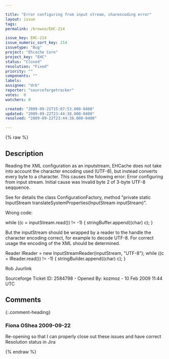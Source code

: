 ```yaml
---

title: "Error configuring from input stream, charencoding error"
layout: issue
tags: 
permalink: /browse/EHC-214

issue_key: EHC-214
issue_numeric_sort_key: 214
issuetype: "Bug"
project: "Ehcache Core"
project_key: "EHC"
status: "Closed"
resolution: "Fixed"
priority: ""
components: ""
labels: 
assignee: "drb"
reporter: "sourceforgetracker"
votes:  0
watchers: 0

created: "2009-09-21T15:07:53.000-0400"
updated: "2009-09-22T23:44:38.000-0400"
resolved: "2009-09-22T23:44:38.000-0400"

---
```




{% raw %}



## Description

<div markdown="1" class="description">

Reading the XML configuration as an inputstream, EHCache does not take into account the character encoding used (UTF-8), but instead converts every byte to a character. This causes the folowing error: Error configuring from input stream. Initial cause was Invalid byte 2 of 3-byte UTF-8 seqquence.

See for details the class ConfigurationFactory, method "private static InputStream translateSystemProperties(InputStream inputStream)".


Wrong code:

while ((c = inputStream.read()) != -1) {
    stringBuffer.append((char) c);
}


But the inputStream should be wrapped by a reader to the handle the character encoding correct, for example to decode UTF-8. For correct usage the encoding of the XML should be determined.

Reader lReader = new InputStreamReader(inputStream, "UTF-8");
while ((c = lReader.read()) != -1) {
    stringBuilder.append((char) c);
}

Rob Juurlink


Sourceforge Ticket ID: 2584798 - Opened By: kozmoz - 10 Feb 2009 11:44 UTC

</div>

## Comments


{:.comment-heading}
### **Fiona OShea** <span class="date">2009-09-22</span>

<div markdown="1" class="comment">

Re-opening so that I can properly close out these issues and have correct Resolution status in Jira

</div>



{% endraw %}
